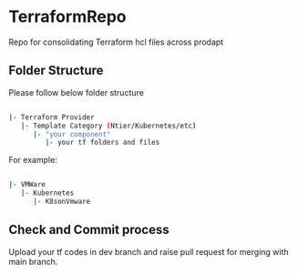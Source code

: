 # TerraformRepo

Repo for consolidating Terraform hcl files across prodapt

## Folder Structure

Please follow below folder structure

~~~bash

|- Terraform Provider
   |- Template Category (Ntier/Kubernetes/etc)
      |- "your component"
         |- your tf folders and files
~~~

For example:

~~~bash

|- VMWare
   |- Kubernetes
      |- K8sonVmware

~~~

## Check and Commit process

Upload your tf codes in dev branch and raise pull request for merging with main branch. 